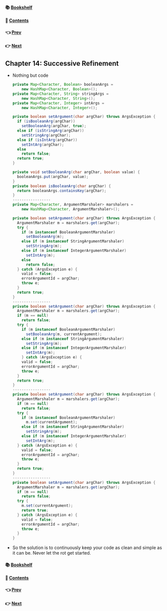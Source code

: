 #### &#x1F4DA; [Bookshelf](../)
#### &#x1F4DC; [Contents](./README.md#contents)
#### &#x1F448; [Prev](./Ch13_Concurrency.md)
#### &#x1F449; [Next](./Ch15_JUnit_Internals.md)

## Chapter 14: Successive Refinement

- Nothing but code

  ```java
  private Map<Character, Boolean> booleanArgs =
      new HashMap<Character, Boolean>();
  private Map<Character, String> stringArgs =
      new HashMap<Character, String>();
  private Map<Character, Integer> intArgs =
      new HashMap<Character, Integer>();

  private boolean setArgument(char argChar) throws ArgsException {
    if (isBooleanArg(argChar))
      setBooleanArg(argChar, true);
    else if (isStringArg(argChar))
      setStringArg(argChar);
    else if (isIntArg(argChar))
      setIntArg(argChar);
    else
      return false;
    return true;
  }

  private void setBooleanArg(char argChar, boolean value) {
    booleanArgs.put(argChar, value);
  }
  private boolean isBooleanArg(char argChar) {
    return booleanArgs.containsKey(argChar);
  }
  -----------------
  private Map<Character, ArgumentMarshaler> marshalers =
      new HashMap<Character, ArgumentMarshaler>();

  private boolean setArgument(char argChar) throws ArgsException {
    ArgumentMarshaler m = marshalers.get(argChar);
    try {
      if (m instanceof BooleanArgumentMarshaler)
        setBooleanArg(m);
      else if (m instanceof StringArgumentMarshaler)
        setStringArg(m);
      else if (m instanceof IntegerArgumentMarshaler)
        setIntArg(m);
      else
        return false;
    } catch (ArgsException e) {
      valid = false;
      errorArgumentId = argChar;
      throw e;
    }
    return true;
  }
  -----------------
  private boolean setArgument(char argChar) throws ArgsException {
    ArgumentMarshaler m = marshalers.get(argChar);
    if (m == null)
      return false;
    try {
      if (m instanceof BooleanArgumentMarshaler)
        setBooleanArg(m, currentArgument);
      else if (m instanceof StringArgumentMarshaler)
        setStringArg(m);
      else if (m instanceof IntegerArgumentMarshaler)
        setIntArg(m);
      } catch (ArgsException e) {
      valid = false;
      errorArgumentId = argChar;
      throw e;
    }
    return true;
  }
  -----------------
  private boolean setArgument(char argChar) throws ArgsException {
    ArgumentMarshaler m = marshalers.get(argChar);
    if (m == null)
      return false;
    try {
      if (m instanceof BooleanArgumentMarshaler)
        m.set(currentArgument);
      else if (m instanceof StringArgumentMarshaler)
        setStringArg(m);
      else if (m instanceof IntegerArgumentMarshaler)
        setIntArg(m);
    } catch (ArgsException e) {
      valid = false;
      errorArgumentId = argChar;
      throw e;
    }
    return true;
  }
  -----------------
  private boolean setArgument(char argChar) throws ArgsException {
    ArgumentMarshaler m = marshalers.get(argChar);
    if (m == null)
      return false;
    try {
      m.set(currentArgument);
      return true;
    } catch (ArgsException e) {
      valid = false;
      errorArgumentId = argChar;
      throw e;
    }
  }
  ```

- So the solution is to continuously keep your code as clean and simple as it can be. Never let the rot get started.

#### &#x1F4DA; [Bookshelf](../)
#### &#x1F4DC; [Contents](./README.md#contents)
#### &#x1F448; [Prev](./Ch13_Concurrency.md)
#### &#x1F449; [Next](./Ch15_JUnit_Internals.md)
